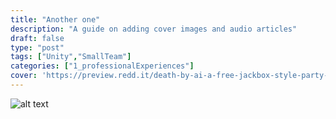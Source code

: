 ```yaml
---
title: "Another one"
description: "A guide on adding cover images and audio articles"
draft: false
type: "post"
tags: ["Unity","SmallTeam"]
categories: ["1_professionalExperiences"]
cover: 'https://preview.redd.it/death-by-ai-a-free-jackbox-style-party-game-ai-judges-your-v0-hrpypgwlvq4c1.gif?format=png8&s=704b7322d9b93ade7b840e9e60260aea7625ef13'
---
```

![alt text](/medias/lillapad.jpg )